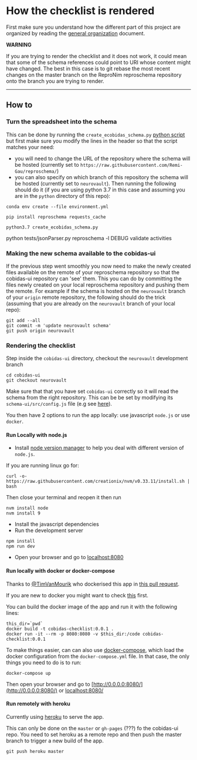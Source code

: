 # How the checklist is rendered

First make sure you understand how the different part of this project are
organized by reading the [general organization](./general_organization.md)
document.

**WARNING**

If you are trying to render the checklist and it does not work, it could mean
that some of the schema references could point to URI whose content might have
changed. The best in this case is to git rebase the most recent changes on the
master branch on the ReproNim reproschema repository onto the branch you are
trying to render.

---

## How to

### Turn the spreadsheet into the schema

This can be done by running the `create_ecobidas_schema.py`
[python script](./python/create_ecobidas_schema.py) but first make sure you
modify the lines in the header so that the script matches your need:

-   you will need to change the URL of the repository where the schema will be
    hosted (currently set to
    `https://raw.githubusercontent.com/Remi-Gau/reproschema/`)
-   you can also specify on which branch of this repository the schema will be
    hosted (currently set to `neurovault`). Then running the following should do
    it (if you are using python 3.7 in this case and assuming you are in the
    `python` directory of this repo):

```
conda env create --file environment.yml
```

```
pip install reproschema requests_cache
```

```
python3.7 create_ecobidas_schema.py
```

python tests/jsonParser.py reproschema -l DEBUG validate activities

### Making the new schema available to the cobidas-ui

If the previous step went smoothly you now need to make the newly created files
available on the remote of your reproschema repository so that the cobidas-ui
repository can 'see' them. This you can do by committing the files newly created
on your local reproschema repository and pushing them the remote. For example if
the schema is hosted on the `neurovault` branch of your `origin` remote
repository, the following should do the trick (assuming that you are already on
the `neurovault` branch of your local repo):

```
git add --all
git commit -m 'update neurovault schema'
git push origin neurovault
```

### Rendering the checklist

Step inside the `cobidas-ui` directory, checkout the `neurovault` development
branch

```
cd cobidas-ui
git checkout neurovault
```

Make sure that that you have set `cobidas-ui` correctly so it will read the
schema from the right repository. This can be be set by modifying its
`schema-ui/src/config.js` file (e.g see
[here](https://github.com/Remi-Gau/cobidas-ui/blob/COBIDAS/src/config.js)).

You then have 2 options to run the app locally: use javascript `node.js` or use
`docker`.

#### Run Locally with node.js

-   Install [node version manager](https://github.com/nvm-sh/nvm) to help you
    deal with different version of `node.js`.

If you are running linux go for:

```
curl -o- https://raw.githubusercontent.com/creationix/nvm/v0.33.11/install.sh | bash
```

Then close your terminal and reopen it then run

```
nvm install node
nvm install 9
```

-   Install the javascript dependencies
-   Run the development server

```
npm install
npm run dev
```

-   Open your browser and go to [localhost:8080](localhost:8080)

#### Run locally with docker or docker-compose

Thanks to [@TimVanMourik](https://github.com/TimVanMourik) who dockerised this
app in [this pull request](https://github.com/Remi-Gau/cobidas-ui/pull/2).

If you are new to docker you might want to check
[this](https://the-turing-way.netlify.com/reproducible_environments/06/containers#Containers_section)
first.

You can build the docker image of the app and run it with the following lines:

```
this_dir=`pwd`
docker build -t cobidas-checklist:0.0.1 .
docker run -it --rm -p 8080:8080 -v $this_dir:/code cobidas-checklist:0.0.1
```

To make things easier, can can also use
[docker-compose](https://docs.docker.com/compose), which load the docker
configuration from the `docker-compose.yml` file. In that case, the only things
you need to do is to run:

```
docker-compose up
```

Then open your browser and go to [http://0.0.0.0:8080/](http://0.0.0.0:8080/) or
[localhost:8080/](localhost:8080/)

#### Run remotely with heroku

Currently using [heroku](https://dashboard.heroku.com/apps) to serve the app.

This can only be done on the `master` or `gh-pages` (???) fo the cobidas-ui
repo. You need to set heroku as a remote repo and then push the master branch to
trigger a new build of the app.

```
git push heroku master
```
